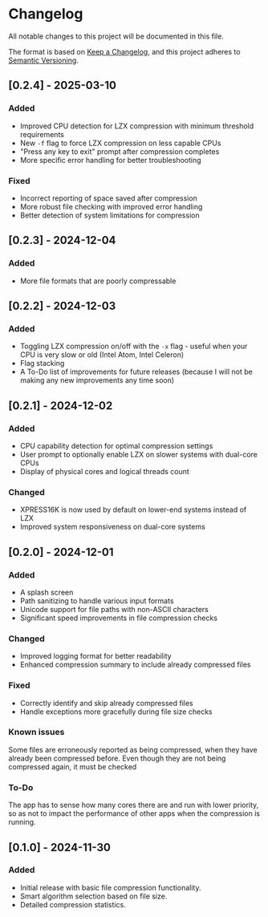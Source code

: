 # Changelog

All notable changes to this project will be documented in this file.

The format is based on [Keep a Changelog](https://keepachangelog.com/en/1.0.0/), and this project adheres to [Semantic Versioning](https://semver.org/spec/v2.0.0.html).

## [0.2.4] - 2025-03-10
### Added
- Improved CPU detection for LZX compression with minimum threshold requirements
- New `-f` flag to force LZX compression on less capable CPUs
- "Press any key to exit" prompt after compression completes
- More specific error handling for better troubleshooting

### Fixed
- Incorrect reporting of space saved after compression
- More robust file checking with improved error handling
- Better detection of system limitations for compression

## [0.2.3] - 2024-12-04
### Added
- More file formats that are poorly compressable

## [0.2.2] - 2024-12-03
### Added
- Toggling LZX compression on/off with the `-x` flag - useful when your CPU is very slow or old (Intel Atom, Intel Celeron)
- Flag stacking
- A To-Do list of improvements for future releases (because I will not be making any new improvements any time soon)

## [0.2.1] - 2024-12-02
### Added
- CPU capability detection for optimal compression settings
- User prompt to optionally enable LZX on slower systems with dual-core CPUs
- Display of physical cores and logical threads count

### Changed
- XPRESS16K is now used by default on lower-end systems instead of LZX
- Improved system responsiveness on dual-core systems

## [0.2.0] - 2024-12-01
### Added
- A splash screen
- Path sanitizing to handle various input formats
- Unicode support for file paths with non-ASCII characters
- Significant speed improvements in file compression checks

### Changed
- Improved logging format for better readability
- Enhanced compression summary to include already compressed files

### Fixed
- Correctly identify and skip already compressed files
- Handle exceptions more gracefully during file size checks

### Known issues
Some files are erroneously reported as being compressed, when they have already been compressed before. Even though they are not being compressed again, it must be checked 

### To-Do
The app has to sense how many cores there are and run with lower priority, so as not to impact the performance of other apps when the compression is running.

## [0.1.0] - 2024-11-30
### Added
- Initial release with basic file compression functionality.
- Smart algorithm selection based on file size.
- Detailed compression statistics.